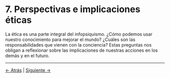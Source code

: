 # 7. Perspectivas e implicaciones éticas

La ética es una parte integral del infopsiquismo. ¿Cómo podemos usar nuestro conocimiento para mejorar el mundo? ¿Cuáles son las responsabilidades que vienen con la conciencia? Estas preguntas nos obligan a reflexionar sobre las implicaciones de nuestras acciones en los demás y en el futuro.

---
<div class="navigation-links">
<a href="../06_Nuestra_verdadera_tarea/" class="nav-link prev-link">← Atrás</a> | <a href="../08_El_futuro_de_la_conciencia_tecnología_sociedad_y_evolución/" class="nav-link next-link">Siguiente →</a>
</div>

